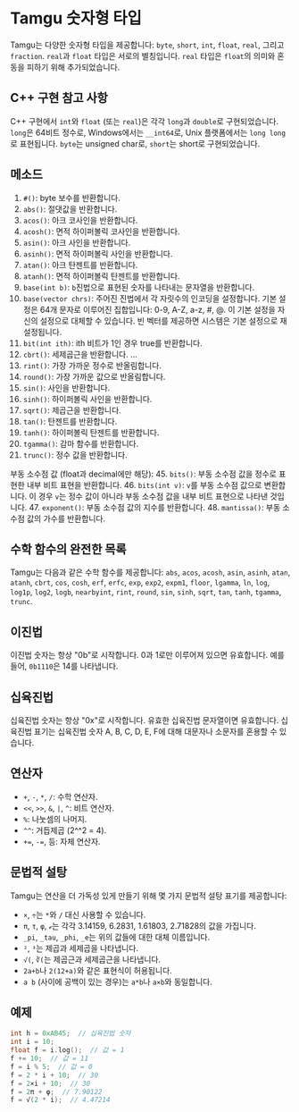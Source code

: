 # Tamgu 숫자형 타입

Tamgu는 다양한 숫자형 타입을 제공합니다: `byte`, `short`, `int`, `float`, `real`, 그리고 `fraction`. `real`과 `float` 타입은 서로의 별칭입니다. `real` 타입은 `float`의 의미와 혼동을 피하기 위해 추가되었습니다.

## C++ 구현 참고 사항

C++ 구현에서 `int`와 `float` (또는 `real`)은 각각 `long`과 `double`로 구현되었습니다. `long`은 64비트 정수로, Windows에서는 `__int64`로, Unix 플랫폼에서는 `long long`로 표현됩니다. `byte`는 unsigned char로, `short`는 short로 구현되었습니다.

## 메소드

1. `#()`: byte 보수를 반환합니다.
2. `abs()`: 절댓값을 반환합니다.
3. `acos()`: 아크 코사인을 반환합니다.
4. `acosh()`: 면적 하이퍼볼릭 코사인을 반환합니다.
5. `asin()`: 아크 사인을 반환합니다.
6. `asinh()`: 면적 하이퍼볼릭 사인을 반환합니다.
7. `atan()`: 아크 탄젠트를 반환합니다.
8. `atanh()`: 면적 하이퍼볼릭 탄젠트를 반환합니다.
9. `base(int b)`: `b`진법으로 표현된 숫자를 나타내는 문자열을 반환합니다.
10. `base(vector chrs)`: 주어진 진법에서 각 자릿수의 인코딩을 설정합니다. 기본 설정은 64개 문자로 이루어진 집합입니다: 0-9, A-Z, a-z, #, @. 이 기본 설정을 자신의 설정으로 대체할 수 있습니다. 빈 벡터를 제공하면 시스템은 기본 설정으로 재설정됩니다.
11. `bit(int ith)`: ith 비트가 1인 경우 true를 반환합니다.
12. `cbrt()`: 세제곱근을 반환합니다.
...
36. `rint()`: 가장 가까운 정수로 반올림합니다.
37. `round()`: 가장 가까운 값으로 반올림합니다.
38. `sin()`: 사인을 반환합니다.
39. `sinh()`: 하이퍼볼릭 사인을 반환합니다.
40. `sqrt()`: 제곱근을 반환합니다.
41. `tan()`: 탄젠트를 반환합니다.
42. `tanh()`: 하이퍼볼릭 탄젠트를 반환합니다.
43. `tgamma()`: 감마 함수를 반환합니다.
44. `trunc()`: 정수 값을 반환합니다.

부동 소수점 값 (float과 decimal에만 해당):
45. `bits()`: 부동 소수점 값을 정수로 표현한 내부 비트 표현을 반환합니다.
46. `bits(int v)`: `v`를 부동 소수점 값으로 변환합니다. 이 경우 `v`는 정수 값이 아니라 부동 소수점 값을 내부 비트 표현으로 나타낸 것입니다.
47. `exponent()`: 부동 소수점 값의 지수를 반환합니다.
48. `mantissa()`: 부동 소수점 값의 가수를 반환합니다.

## 수학 함수의 완전한 목록

Tamgu는 다음과 같은 수학 함수를 제공합니다: `abs`, `acos`, `acosh`, `asin`, `asinh`, `atan`, `atanh`, `cbrt`, `cos`, `cosh`, `erf`, `erfc`, `exp`, `exp2`, `expm1`, `floor`, `lgamma`, `ln`, `log`, `log1p`, `log2`, `logb`, `nearbyint`, `rint`, `round`, `sin`, `sinh`, `sqrt`, `tan`, `tanh`, `tgamma`, `trunc`.

## 이진법

이진법 숫자는 항상 "0b"로 시작합니다. 0과 1로만 이루어져 있으면 유효합니다. 예를 들어, `0b1110`은 14를 나타냅니다.

## 십육진법

십육진법 숫자는 항상 "0x"로 시작합니다. 유효한 십육진법 문자열이면 유효합니다. 십육진법 표기는 십육진법 숫자 A, B, C, D, E, F에 대해 대문자나 소문자를 혼용할 수 있습니다.

## 연산자

- `+`, `-`, `*`, `/`: 수학 연산자.
- `<<`, `>>`, `&`, `|`, `^`: 비트 연산자.
- `%`: 나눗셈의 나머지.
- `^^`: 거듭제곱 (2^^2 = 4).
- `+=`, `-=`, 등: 자체 연산자.

## 문법적 설탕

Tamgu는 연산을 더 가독성 있게 만들기 위해 몇 가지 문법적 설탕 표기를 제공합니다:
- `×`, `÷`는 `*`와 `/` 대신 사용할 수 있습니다.
- `π`, `τ`, `φ`, `ℯ`는 각각 3.14159, 6.2831, 1.61803, 2.71828의 값을 가집니다.
- `_pi`, `_tau`, `_phi`, `_e`는 위의 값들에 대한 대체 이름입니다.
- `²`, `³`는 제곱과 세제곱을 나타냅니다.
- `√(`, `∛(`는 제곱근과 세제곱근을 나타냅니다.
- `2a+b`나 `2(12+a)`와 같은 표현식이 허용됩니다.
- `a b` (사이에 공백이 있는 경우)는 `a*b`나 `a×b`와 동일합니다.

## 예제

```cpp
int h = 0xAB45;  // 십육진법 숫자
int i = 10;
float f = i.log();  // 값 = 1
f += 10;  // 값 = 11
f = i % 5;  // 값 = 0
f = 2 * i + 10;  // 30
f = 2×i + 10;  // 30
f = 2π + φ;  // 7.90122
f = √(2 * i);  // 4.47214
```
